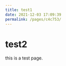 ```yaml
---
title: test1
date: 2021-12-03 17:09:39
permalink: /pages/c4c753/
---
```

# test2
this is a test page.